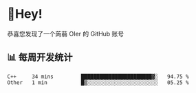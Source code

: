 # 👋Hey!
恭喜您发现了一个蒟蒻 OIer 的 GitHub 账号

## 📊 每周开发统计
<!--START_SECTION:waka-->
```text
C++     34 mins         ███████████████████████▓░   94.75 % 
Other   1 min           █▒░░░░░░░░░░░░░░░░░░░░░░░   05.25 % 
```
<!--END_SECTION:waka-->
